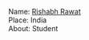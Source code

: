 Name: [Rishabh Rawat](https://github.com/dev-RishabhRawat) <br/>
Place: India <br/>
About: Student <br/>